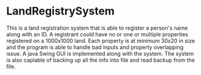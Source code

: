 # LandRegistrySystem
This is a land registration system that is able to register a person's name along with an ID. A registrant could have no or one or multiple properties registered on a 1000x1000 land. Each property is at minimum 30x20 in size and the program is able to handle bad inputs and property overlapping issue. A java Swing GUI is implemented along with the system. The system is also caplable of backing up all the info into file and read backup from the file. 
